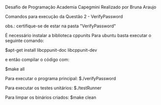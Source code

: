 Desafio de Programação Academia Capegmini
Realizado por Bruna Araujo

Comandos para execução da Questão 2 - VerifyPassword

obs.: certifique-se de estar na pasta "VerifyPassword"

É necessário instalar a biblioteca cppunits
Para ubuntu basta executar o seguinte comando:

$apt-get install libcppunit-doc libcppunit-dev

e então compilar o código com:

$make all

Para executar o programa principal:
$./verifyPassword

Para executar os testes unitários:
$./testRunner

Para limpar os binários criados:
$make clean


